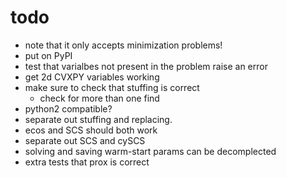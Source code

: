 # todo
- note that it only accepts minimization problems!
- put on PyPI
- test that varialbes not present in the problem raise an error
- get 2d CVXPY variables working
- make sure to check that stuffing is correct
    - check for more than one find
- python2 compatible?
- separate out stuffing and replacing.
- ecos and SCS should both work
- separate out SCS and cySCS
- solving and saving warm-start params can be decomplected
- extra tests that prox is correct